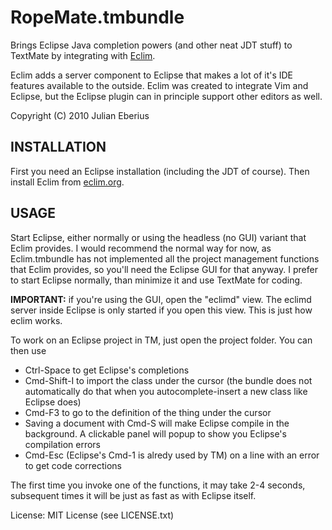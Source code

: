 **RopeMate.tmbundle**
===========================

Brings Eclipse Java completion powers (and other neat JDT stuff) to TextMate by integrating with [Eclim](http://eclim.org/).

Eclim adds a server component to Eclipse that makes a lot of it's IDE features 
available to the outside. Eclim was created to integrate Vim and Eclipse, but the Eclipse plugin can
in principle support other editors as well.

Copyright (C) 2010 Julian Eberius

INSTALLATION
-------------
First you need an Eclipse installation (including the JDT of course).
Then install Eclim from [eclim.org](eclim.org). 

USAGE
-----

Start Eclipse, either normally or using the headless (no GUI) variant that Eclim provides.
I would recommend the normal way for now, as Eclim.tmbundle has not implemented all
the project management functions that Eclim provides, so you'll need the Eclipse GUI 
for that anyway. I prefer to start Eclipse normally, than minimize it and use TextMate for coding.

**IMPORTANT:** if you're using the GUI, open the "eclimd" view. The eclimd server inside Eclipse is
only started if you open this view. This is just how eclim works.

To work on an Eclipse project in TM, just open the project folder. You can then
use
 - Ctrl-Space to get Eclipse's completions
 - Cmd-Shift-I to import the class under the cursor (the bundle does not automatically do that when you autocomplete-insert a new class like Eclipse does)
 - Cmd-F3 to go to the definition of the thing under the cursor
 - Saving a document with Cmd-S will make Eclipse compile in the background. A clickable panel will popup to show you Eclipse's compilation errors
 - Cmd-Esc (Eclipse's Cmd-1 is alredy used by TM) on a line with an error to get code corrections
 
The first time you invoke one of the functions, it may take 2-4 seconds, subsequent times it will be just as fast as with Eclipse itself.

License: 
MIT License (see LICENSE.txt)